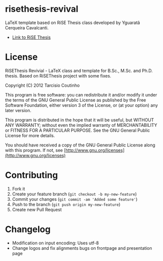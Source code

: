 risethesis-revival
==========

LaTeX template based on RiSE Thesis class developed by Yguaratã Cerqueira Cavalcanti.

* [Link to RiSE Thesis](http://risetemplate.sourceforge.net)

License
==========

RiSEThesis Revivial - LaTeX class and template for B.Sc., M.Sc. and Ph.D. thesis. Based on RiSEThesis project with some
fixes.

Copyright (C) 2012  Tarcisio Coutinho

This program is free software: you can redistribute it and/or modify
it under the terms of the GNU General Public License as published by
the Free Software Foundation, either version 3 of the License, or
(at your option) any later version.

This program is distributed in the hope that it will be useful,
but WITHOUT ANY WARRANTY; without even the implied warranty of
MERCHANTABILITY or FITNESS FOR A PARTICULAR PURPOSE.  See the
GNU General Public License for more details.

You should have received a copy of the GNU General Public License
along with this program.  If not, see [http://www.gnu.org/licenses](http://www.gnu.org/licenses)


Contributing
============

1. Fork it
2. Create your feature branch (`git checkout -b my-new-feature`)
3. Commit your changes (`git commit -am 'Added some feature'`)
4. Push to the branch (`git push origin my-new-feature`)
5. Create new Pull Request

Changelog
================

* Modification on input encoding: Uses utf-8
* Change logos and fix alignments bugs on frontpage and presentation page
